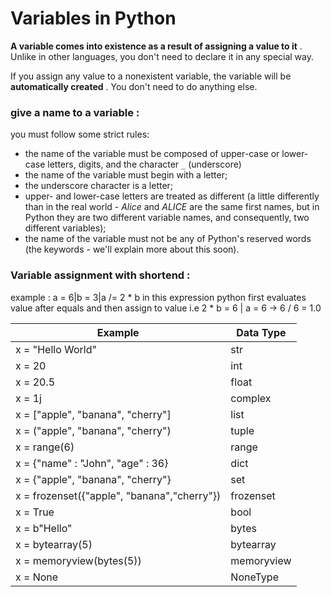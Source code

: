 # Variables in Python

**A variable comes into existence as a result of assigning a value to it** . Unlike in other languages, you don't need to declare it in any special way.

If you assign any value to a nonexistent variable, the variable will be  **automatically created** . You don't need to do anything else.

### **give a name to a variable :**

you must follow some strict rules:

* the name of the variable must be composed of upper-case or lower-case letters, digits, and the character `_` (underscore)
* the name of the variable must begin with a letter;
* the underscore character is a letter;
* upper- and lower-case letters are treated as different (a little differently than in the real world - *Alice* and *ALICE* are the same first names, but in Python they are two different variable names, and consequently, two different variables);
* the name of the variable must not be any of Python's reserved words (the keywords - we'll explain more about this soon).


### Variable assignment with shortend :

example : a = 6|b = 3|a /= 2 * b in this expression python first evaluates value after equals and then assign to value i.e 2 * b = 6 | a = 6 → 6 / 6 = 1.0


| Example                                     | Data Type  |
| ------------------------------------------- | ---------- |
| x = "Hello World"                           | str        |
| x = 20                                      | int        |
| x = 20.5                                    | float      |
| x = 1j                                      | complex    |
| x = ["apple", "banana", "cherry"]           | list       |
| x = ("apple", "banana", "cherry")           | tuple      |
| x = range(6)                                | range      |
| x = {"name" : "John", "age" : 36}           | dict       |
| x = {"apple", "banana", "cherry"}           | set        |
| x = frozenset({"apple", "banana","cherry"}) | frozenset  |
| x = True                                    | bool       |
| x = b"Hello"                                | bytes      |
| x = bytearray(5)                            | bytearray  |
| x = memoryview(bytes(5))                    | memoryview |
| x = None                                    | NoneType   |

